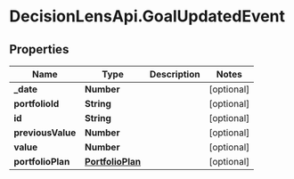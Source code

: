 # DecisionLensApi.GoalUpdatedEvent

## Properties
Name | Type | Description | Notes
------------ | ------------- | ------------- | -------------
**_date** | **Number** |  | [optional] 
**portfolioId** | **String** |  | [optional] 
**id** | **String** |  | [optional] 
**previousValue** | **Number** |  | [optional] 
**value** | **Number** |  | [optional] 
**portfolioPlan** | [**PortfolioPlan**](PortfolioPlan.md) |  | [optional] 


